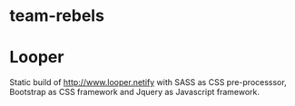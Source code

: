 # team-rebels


# Looper
Static build of http://www.looper.netify with SASS as CSS pre-processsor,
Bootstrap as CSS framework and Jquery as Javascript framework. 

